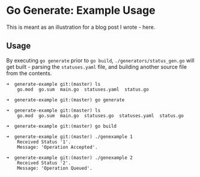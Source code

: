 # Go Generate: Example Usage

This is meant as an illustration for a blog post I wrote - here. 

## Usage

By executing `go generate` prior to `go build`, `./generators/status_gen.go` will get built - parsing the `statuses.yaml` file, and building another source file from the contents.

```
➜  generate-example git:(master) ls
    go.mod  go.sum  main.go  statuses.yaml  status.go

➜  generate-example git:(master) go generate 

➜  generate-example git:(master) ls
    go.mod  go.sum  main.go  statuses.go  statuses.yaml  status.go

➜  generate-example git:(master) go build

➜  generate-example git:(master) ./genexample 1
    Received Status '1'.
    Message: 'Operation Accepted'.

➜  generate-example git:(master) ./genexample 2
    Received Status '2'.
    Message: 'Operation Queued'.
```